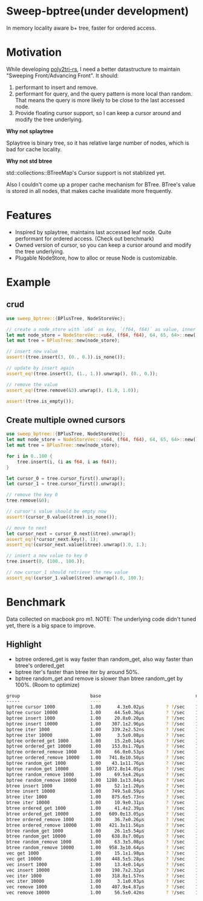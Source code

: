 # Sweep-bptree(under development)

In memory locality aware b+ tree, faster for ordered access.

# Motivation

While developing [poly2tri-rs](https://github.com/shuoli84/poly2tri-rs), I need a better datastructure to maintain "Sweeping Front/Advancing Front". It should:

1. performant to insert and remove.
2. performant for query, and the query pattern is more local than random. That means the query is more likely to be close to the last accessed node.
3. Provide floating cursor support, so I can keep a cursor around and modify the tree underlying.

**Why not splaytree**

Splaytree is binary tree, so it has relative large number of nodes, which is bad for cache locality.

**Why not std btree**

std::collections::BTreeMap's Cursor support is not stablized yet.

Also I couldn't come up a proper cache mechanism for BTree. BTree's value is stored in all nodes, that makes cache invalidate more frequently.

# Features

* Inspired by splaytree, maintains last accessed leaf node. Quite performant for ordered access. (Check out benchmark)
* Owned version of cursor, so you can keep a cursor around and modify the tree underlying.
* Plugable NodeStore, how to alloc or reuse Node is customizable.

# Example

## crud

```rust
use sweep_bptree::{BPlusTree, NodeStoreVec};

// create a node_store with `u64` as key, `(f64, f64)` as value, inner node size 64, child size 65, leaf node size 64
let mut node_store = NodeStoreVec::<u64, (f64, f64), 64, 65, 64>::new();
let mut tree = BPlusTree::new(node_store);

// insert new value
assert!(tree.insert(3, (0., 0.)).is_none());

// update by insert again
assert_eq!(tree.insert(3, (1., 1.)).unwrap(), (0., 0.));

// remove the value
assert_eq!(tree.remove(&3).unwrap(), (1.0, 1.0));

assert!(tree.is_empty());
```

## Create multiple owned cursors

``` rust
use sweep_bptree::{BPlusTree, NodeStoreVec};
let mut node_store = NodeStoreVec::<u64, (f64, f64), 64, 65, 64>::new();
let mut tree = BPlusTree::new(node_store);

for i in 0..100 {
    tree.insert(i, (i as f64, i as f64));
}

let cursor_0 = tree.cursor_first().unwrap();
let cursor_1 = tree.cursor_first().unwrap();

// remove the key 0
tree.remove(&0);

// cursor's value should be empty now
assert!(cursor_0.value(&tree).is_none());

// move to next
let cursor_next = cursor_0.next(&tree).unwrap();
assert_eq!(*cursor_next.key(), 1);
assert_eq!(cursor_next.value(&tree).unwrap().0, 1.);

// insert a new value to key 0
tree.insert(0, (100., 100.));

// now cursor_1 should retrieve the new value
assert_eq!(cursor_1.value(&tree).unwrap().0, 100.);
```

# Benchmark

Data collected on macbook pro m1.
NOTE: The underlying code didn't tuned yet, there is a big space to improve.

## Highlight

* bptree ordered_get is way faster than random_get, also way faster than btree's ordered_get
* bptree iter's faster than btree iter by around 50%.
* bptree random_get and remove is slower than btree random_get by 100%. (Room to optimize)

```bash
group                          base                                   new
-----                          ----                                   ---
bptree cursor 1000             1.00      4.3±0.02µs        ? ?/sec    1.00      4.3±0.02µs        ? ?/sec
bptree cursor 10000            1.00     44.5±0.36µs        ? ?/sec    1.00     44.5±0.36µs        ? ?/sec
bptree insert 1000             1.00     20.8±0.20µs        ? ?/sec    1.00     20.8±0.20µs        ? ?/sec
bptree insert 10000            1.00    307.1±2.96µs        ? ?/sec    1.00    307.1±2.96µs        ? ?/sec
bptree iter 1000               1.00    339.2±2.52ns        ? ?/sec    1.00    339.2±2.52ns        ? ?/sec
bptree iter 10000              1.00      3.5±0.08µs        ? ?/sec    1.00      3.5±0.08µs        ? ?/sec
bptree ordered_get 1000        1.00     15.2±0.14µs        ? ?/sec    1.00     15.2±0.14µs        ? ?/sec
bptree ordered_get 10000       1.00    153.0±1.70µs        ? ?/sec    1.00    153.0±1.70µs        ? ?/sec
bptree ordered_remove 1000     1.00     66.0±0.53µs        ? ?/sec    1.00     66.0±0.53µs        ? ?/sec
bptree ordered_remove 10000    1.00   741.8±10.50µs        ? ?/sec    1.00   741.8±10.50µs        ? ?/sec
bptree random_get 1000         1.00    43.1±11.76µs        ? ?/sec    1.00    43.1±11.76µs        ? ?/sec
bptree random_get 10000        1.00  1072.8±14.05µs        ? ?/sec    1.00  1072.8±14.05µs        ? ?/sec
bptree random_remove 1000      1.00     69.5±4.26µs        ? ?/sec    1.00     69.5±4.26µs        ? ?/sec
bptree random_remove 10000     1.00  1280.1±13.84µs        ? ?/sec    1.00  1280.1±13.84µs        ? ?/sec
btree insert 1000              1.00     52.1±1.20µs        ? ?/sec    1.00     52.1±1.20µs        ? ?/sec
btree insert 10000             1.00    749.5±8.59µs        ? ?/sec    1.00    749.5±8.59µs        ? ?/sec
btree iter 1000                1.00    875.6±5.73ns        ? ?/sec    1.00    875.6±5.73ns        ? ?/sec
btree iter 10000               1.00     10.9±0.31µs        ? ?/sec    1.00     10.9±0.31µs        ? ?/sec
btree ordered_get 1000         1.00     41.4±2.39µs        ? ?/sec    1.00     41.4±2.39µs        ? ?/sec
btree ordered_get 10000        1.00   609.0±13.05µs        ? ?/sec    1.00   609.0±13.05µs        ? ?/sec
btree ordered_remove 1000      1.00     36.7±0.26µs        ? ?/sec    1.00     36.7±0.26µs        ? ?/sec
btree ordered_remove 10000     1.00   421.3±11.56µs        ? ?/sec    1.00   421.3±11.56µs        ? ?/sec
btree random_get 1000          1.00     26.1±5.54µs        ? ?/sec    1.00     26.1±5.54µs        ? ?/sec
btree random_get 10000         1.00    638.8±7.00µs        ? ?/sec    1.00    638.8±7.00µs        ? ?/sec
btree random_remove 1000       1.00     63.3±5.08µs        ? ?/sec    1.00     63.3±5.08µs        ? ?/sec
btree random_remove 10000      1.00   958.3±10.64µs        ? ?/sec    1.00   958.3±10.64µs        ? ?/sec
vec get 1000                   1.00     15.1±1.98µs        ? ?/sec    1.00     15.1±1.98µs        ? ?/sec
vec get 10000                  1.00    448.5±5.28µs        ? ?/sec    1.00    448.5±5.28µs        ? ?/sec
vec insert 1000                1.00     13.4±0.14µs        ? ?/sec    1.00     13.4±0.14µs        ? ?/sec
vec insert 10000               1.00    198.7±2.32µs        ? ?/sec    1.00    198.7±2.32µs        ? ?/sec
vec iter 1000                  1.00    318.8±1.57ns        ? ?/sec    1.00    318.8±1.57ns        ? ?/sec
vec iter 10000                 1.00      3.1±0.03µs        ? ?/sec    1.00      3.1±0.03µs        ? ?/sec
vec remove 1000                1.00    407.9±4.87µs        ? ?/sec    1.00    407.9±4.87µs        ? ?/sec
vec remove 10000               1.00     56.5±0.42ms        ? ?/sec    1.00     56.5±0.42ms        ? ?/sec
```
